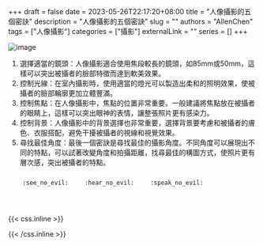 +++ 
draft = false
date = 2023-05-26T22:17:20+08:00
title = "人像攝影的五個密訣"
description = "人像攝影的五個密訣"
slug = ""
authors = "AllenChen"
tags = ["人像攝影"]
categories = ["攝影"]
externalLink = ""
series = []
+++

![image](/images/post/A-rabbit-with-big-blue-eyes-taking-photo-with-a-beauty-female-rabbit-with-Van-Gogh-style.jpeg)

1. 選擇適當的鏡頭：人像攝影適合使用焦段較長的鏡頭，如85mm或50mm，這樣可以突出被攝者的臉部特徵而達到軟美效果。
2. 控制光線：在室內攝影時，使用適當的燈光可以製造出柔和的照明效果，使被攝者的臉部輪廓更加立體豐滿。
3. 控制焦點：在人像攝影中，焦點的位置非常重要。一般建議將焦點放在被攝者的眼睛上，這樣可以突出眼神的表情，讓整張照片更有感染力。
4. 控制背景：人像攝影中的背景選擇也非常重要，選擇背景要考慮和被攝者的膚色、衣服搭配，避免干擾被攝者的視線和視覺效果。
5. 尋找最佳角度：最後一個密訣是尋找最佳的攝影角度。不同角度可以展現出不同的特點，可以試著改變角度和拍攝距離，找尋最佳的構圖方式，使照片更有層次感，突出被攝者的特點。


<p><span class="nowrap"><span class="emojify">🙈</span> <code>:see_no_evil:</code></span>  <span class="nowrap"><span class="emojify">🙉</span> <code>:hear_no_evil:</code></span>  <span class="nowrap"><span class="emojify">🙊</span> <code>:speak_no_evil:</code></span></p>
<br>
    

{{< css.inline >}}
<style>
.emojify {
	font-family: Apple Color Emoji, Segoe UI Emoji, NotoColorEmoji, Segoe UI Symbol, Android Emoji, EmojiSymbols;
	font-size: 2rem;
	vertical-align: middle;
}
@media screen and (max-width:650px) {
  .nowrap {
    display: block;
    margin: 25px 0;
  }
}
</style>
{{< /css.inline >}}
